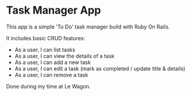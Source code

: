 # Task Manager App

This app is a simple 'To Do' task manager build with Ruby On Rails.

It includes basic CRUD features:

- As a user, I can list tasks
- As a user, I can view the details of a task
- As a user, I can add a new task
- As a user, I can edit a task (mark as completed / update title & details)
- As a user, I can remove a task

Done during my time at Le Wagon.
